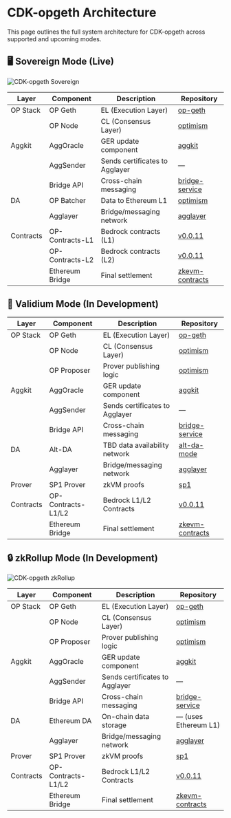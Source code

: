 # CDK-opgeth Architecture

This page outlines the full system architecture for CDK-opgeth across supported and upcoming modes.

## 🖥️ Sovereign Mode (Live)
![CDK-opgeth Sovereign](../img/cdk/CDK-opgeth-sovereign.png)

| Layer         | Component           | Description                              | Repository |
|---------------|----------------------|------------------------------------------|------------|
| OP Stack     | OP Geth              | EL (Execution Layer)                     | [op-geth](https://github.com/ethereum-optimism/op-geth) |
|              | OP Node              | CL (Consensus Layer)                     | [optimism](https://github.com/ethereum-optimism/optimism) |
| Aggkit       | AggOracle            | GER update component                     | [aggkit](https://github.com/agglayer/aggkit) |
|              | AggSender            | Sends certificates to Agglayer           | — |
|              | Bridge API           | Cross-chain messaging                    | [bridge-service](https://github.com/0xPolygonHermez/zkevm-bridge-service) |
| DA           | OP Batcher           | Data to Ethereum L1                      | [optimism](https://github.com/ethereum-optimism/optimism) |
|              | Agglayer             | Bridge/messaging network                 | [agglayer](https://github.com/agglayer/agglayer) |
| Contracts    | OP-Contracts-L1      | Bedrock contracts (L1)                   | [v0.0.11](https://github.com/ethereum-optimism/optimism/releases/tag/op-deployer%2Fv0.0.11) |
|              | OP-Contracts-L2      | Bedrock contracts (L2)                   | [v0.0.11](https://github.com/ethereum-optimism/optimism/releases/tag/op-deployer%2Fv0.0.11) |
|              | Ethereum Bridge      | Final settlement                         | [zkevm-contracts](https://github.com/0xPolygonHermez/zkevm-contracts) |

## 🧪 Validium Mode (In Development)

| Layer         | Component           | Description                              | Repository |
|---------------|----------------------|------------------------------------------|------------|
| OP Stack     | OP Geth              | EL (Execution Layer)                     | [op-geth](https://github.com/ethereum-optimism/op-geth) |
|              | OP Node              | CL (Consensus Layer)                     | [optimism](https://github.com/ethereum-optimism/optimism) |
|              | OP Proposer          | Prover publishing logic                  | [optimism](https://github.com/ethereum-optimism/optimism) |
| Aggkit       | AggOracle            | GER update component                     | [aggkit](https://github.com/agglayer/aggkit) |
|              | AggSender            | Sends certificates to Agglayer           | — |
|              | Bridge API           | Cross-chain messaging                    | [bridge-service](https://github.com/0xPolygonHermez/zkevm-bridge-service) |
| DA           | Alt-DA               | TBD data availability network            | [alt-da-mode](https://docs.optimism.io/stack/beta-features/alt-da-mode) |
|              | Agglayer             | Bridge/messaging network                 | [agglayer](https://github.com/agglayer/agglayer) |
| Prover       | SP1 Prover           | zkVM proofs                              | [sp1](https://github.com/succinctlabs/sp1) |
| Contracts    | OP-Contracts-L1/L2   | Bedrock L1/L2 Contracts                  | [v0.0.11](https://github.com/ethereum-optimism/optimism/releases/tag/op-deployer%2Fv0.0.11) |
|              | Ethereum Bridge      | Final settlement                         | [zkevm-contracts](https://github.com/0xPolygonHermez/zkevm-contracts) |

## 🔒 zkRollup Mode (In Development)
![CDK-opgeth zkRollup](../img/cdk/CDK-opgeth-zkrollup.png)

| Layer         | Component           | Description                              | Repository |
|---------------|----------------------|------------------------------------------|------------|
| OP Stack     | OP Geth              | EL (Execution Layer)                     | [op-geth](https://github.com/ethereum-optimism/op-geth) |
|              | OP Node              | CL (Consensus Layer)                     | [optimism](https://github.com/ethereum-optimism/optimism) |
|              | OP Proposer          | Prover publishing logic                  | [optimism](https://github.com/ethereum-optimism/optimism) |
| Aggkit       | AggOracle            | GER update component                     | [aggkit](https://github.com/agglayer/aggkit) |
|              | AggSender            | Sends certificates to Agglayer           | — |
|              | Bridge API           | Cross-chain messaging                    | [bridge-service](https://github.com/0xPolygonHermez/zkevm-bridge-service) |
| DA           | Ethereum DA          | On-chain data storage                    | — (uses Ethereum L1) |
|              | Agglayer             | Bridge/messaging network                 | [agglayer](https://github.com/agglayer/agglayer) |
| Prover       | SP1 Prover           | zkVM proofs                              | [sp1](https://github.com/succinctlabs/sp1) |
| Contracts    | OP-Contracts-L1/L2   | Bedrock L1/L2 Contracts                  | [v0.0.11](https://github.com/ethereum-optimism/optimism/releases/tag/op-deployer%2Fv0.0.11) |
|              | Ethereum Bridge      | Final settlement                         | [zkevm-contracts](https://github.com/0xPolygonHermez/zkevm-contracts) |